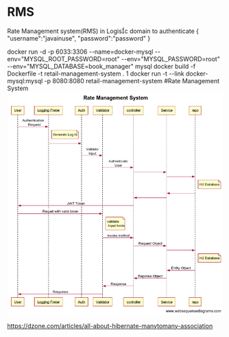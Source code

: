 # RMS
Rate Management system(RMS) in Logisc domain
to authenticate
{
    "username":"javainuse",
    "password":"password"
}


docker run -d -p 6033:3306 --name=docker-mysql --env="MYSQL_ROOT_PASSWORD=root" --env="MYSQL_PASSWORD=root" --env="MYSQL_DATABASE=book_manager" mysql
docker build -f Dockerfile -t retail-management-system .
1
docker run -t --link docker-mysql:mysql -p 8080:8080 retail-management-system
#Rate Management System
![Alt Text](https://github.com/mca53amu/RMS/blob/main/Rate%20Management%20System.png)


https://dzone.com/articles/all-about-hibernate-manytomany-association

